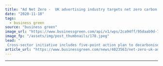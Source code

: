 ```yaml
---
title: "Ad Net Zero -  UK advertising industry targets net zero carbon emissions by 2030"
date: "2020-11-18"
tags: 
  - business green
source: "business green"
image_url: "https://www.businessgreen.com/api/v1/wps/2ca94ff/95daab9d-7e90-40be-8265-b1bf4ff8aa1c/2/Smuggler-Tesco-Mum-advertising-185x114.jpeg"
image_fp: "/assets/img/post_thumbnails/178.jpeg"
lead: "
 Cross-sector initiative includes five-point action plan to decarbonise companies and operations right across the advertising industry value chain ..."
article_url: "https://www.businessgreen.com/news/4023563/net-zero-uk-advertising-industry-targets-net-zero-carbon-emissions-2030"
---
```


---
